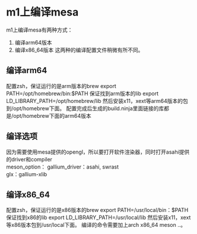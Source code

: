 # m1上编译mesa

m1上编译mesa有两种方式：
1. 编译arm64版本
2. 编译x86_64版本
这两种的编译配置文件稍微有所不同。
## 编译arm64
配置zsh，保证运行的是arm版本的brew
export PATH=/opt/homebrew/bin:$PATH
保证找到arm版本的lib
export LD_LIBRARY_PATH=/opt/homebrew/lib
然后安装x11，xext等arm64版本的包到/opt/homebrew下面。
配置完成后生成的build.ninja里面链接的库都是/opt/homebrew下面的arm64版本

## 编译选项
因为需要使用mesa提供的opengl，所以要打开软件渲染器，同时打开asahi提供的driver和compiler  
meson_option： 
gallium_driver：asahi, swrast  
glx：gallium-xlib



## 编译x86_64
配置zsh，保证运行的是x86版本的brew
export PATH=/usr/local/bin：$PATH
保证找到x86的lib
export LD_LIBRARY_PATH=/usr/local/lib
然后安装x11，xext等x86版本包到/usr/local下面。
编译的命令需要加上arch x86_64 meson ..。
